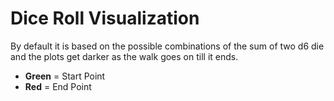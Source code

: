 # Dice Roll Visualization

By default it is based on the possible combinations of the sum of two d6 die and the plots get darker as the walk goes on till it ends.
- **Green** = Start Point
- **Red** = End Point

